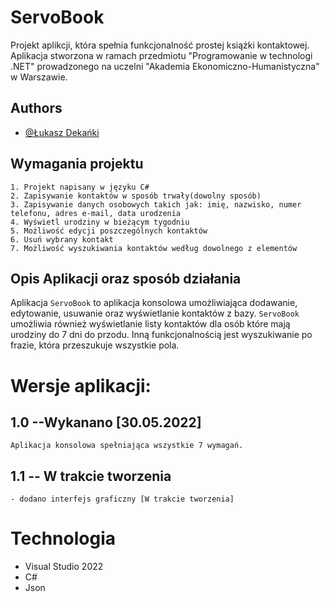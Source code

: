 # ServoBook

Projekt aplikcji, która spełnia funkcjonalność prostej książki kontaktowej. 
Aplikacja stworzona w ramach przedmiotu "Programowanie w technologi .NET" prowadzonego na uczelni "Akademia Ekonomiczno-Humanistyczna" w Warszawie.

## Authors

- [@Łukasz Dekańki](https://github.com/Dekanski1)

## Wymagania projektu

    1. Projekt napisany w języku C#
    2. Zapisywanie kontaktów w sposób trwały(dowolny sposób)
    3. Zapisywanie danych osobowych takich jak: imię, nazwisko, numer telefonu, adres e-mail, data urodzenia
    4. Wyświetl urodziny w bieżącym tygodniu
    5. Możliwość edycji poszczególnych kontaktów
    6. Usuń wybrany kontakt
    7. Możliwość wyszukiwania kontaktów według dowolnego z elementów




## Opis Aplikacji oraz sposób działania

Aplikacja `ServoBook` to aplikacja konsolowa umożliwiająca dodawanie, edytowanie, usuwanie oraz wyświetlanie kontaktów z bazy.
`ServoBook` umożliwia również wyświetlanie listy kontaktów dla osób które mają urodziny do 7 dni do przodu.
Inną funkcjonalnością jest wyszukiwanie po frazie, która przeszukuje wszystkie pola.



# Wersje aplikacji:

## 1.0 --Wykanano [30.05.2022]

    Aplikacja konsolowa spełniająca wszystkie 7 wymagań.

## 1.1 -- W trakcie tworzenia

    - dodano interfejs graficzny [W trakcie tworzenia]



# Technologia

* Visual Studio 2022
* C#
* Json
